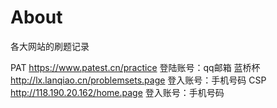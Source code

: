 # About

各大网站的刷题记录

PAT https://www.patest.cn/practice   登陆账号：qq邮箱
蓝桥杯 http://lx.lanqiao.cn/problemsets.page  登入账号：手机号码
CSP http://118.190.20.162/home.page  登入账号：手机号码
